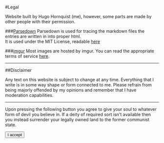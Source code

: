 #Legal

Website built by Hugo Hornquist (me), however, some parts are made by other people with their permission.

###[Parsedown](//parsedown.org)
Parsedown is used for tracing the markdown files the entries are written in into proper html.  
It is used under the MIT License, readable [here](https://raw.githubusercontent.com/erusev/parsedown/master/LICENSE.txt)

###[imgur](//imgur.com)
Most images are hosted by imgur. You can read the appropriate terms of service [here](//imgur.com/tos).

---

##Disclaimer

Any text on this website is subject to change at any time. Everything that I write is in some way shape or form connected to me. Please refrain from being majorly offended by my opinions and remember that I have moderation capabilities.

---

Upon pressing the following button you agree to give your soul to whatever form of devil you believe in. If a deity of required sort isn't available then you instead surrender your legally owned land to the former communist state.

<form action="">
<input type="button" name="btn" value="I accept" onclick="alert('You have made a terrible choice')"></input>
</form> 
<br>
